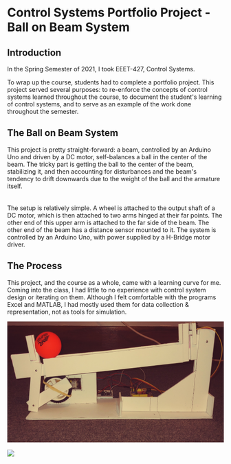 # Control Systems Portfolio Project - Ball on Beam System

## Introduction

In the Spring Semester of 2021, I took EEET-427, Control Systems. 

To wrap up the course, students had to complete a portfolio project. This project served several purposes: to re-enforce the concepts of control systems learned throughout the course, to document the student's learning of control systems, and to serve as an example of the work done throughout the semester.

## The Ball on Beam System

This project is pretty straight-forward: a beam, controlled by an Arduino Uno and driven by a DC motor, self-balances a ball in the center of the beam. The tricky part is getting the ball to the center of the beam, stabilizing it, and then accounting for disturbances and the beam's tendency to drift downwards due to the weight of the ball and the armature itself.
<br />
<br />
<br />
The setup is relatively simple. A wheel is attached to the output shaft of a DC motor, which is then attached to two arms hinged at their far points. The other end of this upper arm is attached to the far side of the beam. The other end of the beam has a distance sensor mounted to it. The system is controlled by an Arduino Uno, with power supplied by a H-Bridge motor driver.

## The Process

This project, and the course as a whole, came with a learning curve for me. Coming into the class, I had little to no experience with control system design or iterating on them. Although I felt comfortable with the programs Excel and MATLAB, I had mostly used them for data collection & representation, not as tools for simulation.

![](system_overview.jpg)









![](tuned_system.gif)
